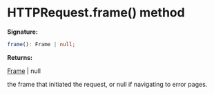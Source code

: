 # HTTPRequest.frame() method

**Signature:**

```typescript
frame(): Frame | null;
```

**Returns:**

[Frame](./puppeteer.frame.md) \| null

the frame that initiated the request, or null if navigating to error pages.
